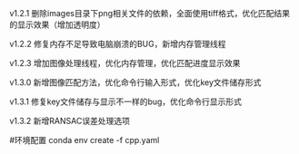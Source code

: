 v1.2.1 删除images目录下png相关文件的依赖，全面使用tiff格式，优化匹配结果的显示效果（增加透明度）

v1.2.2 修复内存不足导致电脑崩溃的BUG，新增内存管理线程

v1.2.3 增加图像处理线程，优化内存管理，优化匹配进度显示效果

v1.3.0 新增图像匹配方法，优化命令行输入形式，优化key文件储存形式

v1.3.1 修复key文件储存与显示不一样的bug，优化命令行显示形式

v1.3.2 新增RANSAC误差处理选项

#环境配置
conda env create -f cpp.yaml

